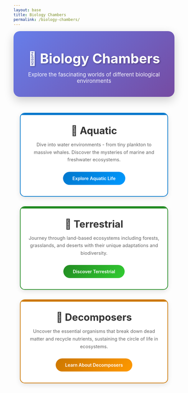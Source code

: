 ```yaml
---
layout: base
title: Biology Chambers
permalink: /biology-chambers/
---
```


<style>
.bio-header {
  text-align: center;
  padding: 60px 20px 40px;
  background: linear-gradient(135deg, #667eea 0%, #764ba2 100%);
  color: white;
  border-radius: 20px;
  margin-bottom: 50px;
  box-shadow: 0 10px 30px rgba(0,0,0,0.2);
}

.bio-header h1 {
  font-size: 3em;
  margin: 0 0 15px 0;
  font-weight: 700;
  text-shadow: 2px 2px 4px rgba(0,0,0,0.3);
}

.bio-header p {
  font-size: 1.2em;
  margin: 0;
  opacity: 0.95;
}

.chambers-grid {
  display: grid;
  grid-template-columns: repeat(auto-fit, minmax(300px, 1fr));
  gap: 30px;
  margin: 40px 0;
  padding: 0 20px;
}

.chamber-card {
  background: white;
  padding: 35px 25px;
  border-radius: 15px;
  text-align: center;
  transition: all 0.3s ease;
  box-shadow: 0 5px 15px rgba(0,0,0,0.1);
  border: 2px solid transparent;
  position: relative;
  overflow: hidden;
}

.chamber-card::before {
  content: '';
  position: absolute;
  top: 0;
  left: 0;
  right: 0;
  height: 5px;
  transition: height 0.3s ease;
}

.chamber-card:hover {
  transform: translateY(-10px);
  box-shadow: 0 15px 35px rgba(0,0,0,0.2);
  border-color: currentColor;
}

.chamber-card:hover::before {
  height: 100%;
  opacity: 0.05;
}

.aquatic-card {
  border-color: #0077cc;
}

.aquatic-card::before {
  background: #0077cc;
}

.terrestrial-card {
  border-color: #228b22;
}

.terrestrial-card::before {
  background: #228b22;
}

.decomposer-card {
  border-color: #cc7700;
}

.decomposer-card::before {
  background: #cc7700;
}

.chamber-card h2 {
  font-size: 2.2em;
  margin: 0 0 15px 0;
  color: #333;
}

.chamber-card p {
  color: #666;
  line-height: 1.6;
  margin: 0 0 25px 0;
  font-size: 1.05em;
}

.chamber-link {
  display: inline-block;
  padding: 12px 30px;
  text-decoration: none;
  border-radius: 25px;
  font-weight: 600;
  font-size: 1em;
  transition: all 0.3s ease;
  color: white;
  position: relative;
  z-index: 1;
}

.aquatic-link {
  background: linear-gradient(135deg, #0077cc 0%, #0099ff 100%);
}

.aquatic-link:hover {
  background: linear-gradient(135deg, #0099ff 0%, #0077cc 100%);
  transform: scale(1.05);
  box-shadow: 0 5px 15px rgba(0, 119, 204, 0.4);
}

.terrestrial-link {
  background: linear-gradient(135deg, #228b22 0%, #32cd32 100%);
}

.terrestrial-link:hover {
  background: linear-gradient(135deg, #32cd32 0%, #228b22 100%);
  transform: scale(1.05);
  box-shadow: 0 5px 15px rgba(34, 139, 34, 0.4);
}

.decomposer-link {
  background: linear-gradient(135deg, #cc7700 0%, #ff9900 100%);
}

.decomposer-link:hover {
  background: linear-gradient(135deg, #ff9900 0%, #cc7700 100%);
  transform: scale(1.05);
  box-shadow: 0 5px 15px rgba(204, 119, 0, 0.4);
}

@media (max-width: 768px) {
  .bio-header h1 {
    font-size: 2em;
  }
  
  .bio-header p {
    font-size: 1em;
  }
  
  .chambers-grid {
    grid-template-columns: 1fr;
    gap: 25px;
  }
  
  .chamber-card {
    padding: 30px 20px;
  }
}
</style>

<div class="bio-header">
  <h1>🧬 Biology Chambers</h1>
  <p>Explore the fascinating worlds of different biological environments</p>
</div>

<div class="chambers-grid">
  
<div class="chamber-card aquatic-card">
  <h2>🌊 Aquatic</h2>
  <p>Dive into water environments - from tiny plankton to massive whales. Discover the mysteries of marine and freshwater ecosystems.</p>
  <a href="https://precia-verma.github.io/student//biology-chambers/aquatic/" class="chamber-link aquatic-link">Explore Aquatic Life</a>
</div>

<div class="chamber-card terrestrial-card">
  <h2>🌲 Terrestrial</h2>
  <p>Journey through land-based ecosystems including forests, grasslands, and deserts with their unique adaptations and biodiversity.</p>
  <a href="https://precia-verma.github.io/student//biology-chambers/terrestrial/" class="chamber-link terrestrial-link">Discover Terrestrial</a>
</div>

<div class="chamber-card decomposer-card">
  <h2>🍄 Decomposers</h2>
  <p>Uncover the essential organisms that break down dead matter and recycle nutrients, sustaining the circle of life in ecosystems.</p>
  <a href="https://precia-verma.github.io/student//biology-chambers/decomposers/" class="chamber-link decomposer-link">Learn About Decomposers</a>
</div>

</div>